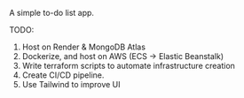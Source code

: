 A simple to-do list app.

TODO:
1. Host on Render & MongoDB Atlas
2. Dockerize, and host on AWS (ECS -> Elastic Beanstalk)
3. Write terraform scripts to automate infrastructure creation
4. Create CI/CD pipeline. 
5. Use Tailwind to improve UI